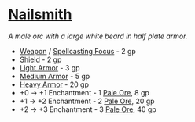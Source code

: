 # [Nailsmith](https://hollowknight.wiki/w/Nailsmith)

*A male orc with a large white beard in half plate armor.*

* [Weapon](https://5e.tools/tables.html#weapons_xphb) / [Spellcasting Focus](https://5e.tools/items.html#arcane%20focus_xphb) - 2 gp
* [Shield](https://5e.tools/tables.html#armor_xphb) - 2 gp
* [Light Armor](https://5e.tools/tables.html#armor_xphb) - 3 gp
* [Medium Armor](https://5e.tools/tables.html#armor_xphb) - 5 gp
* [Heavy Armor](https://5e.tools/tables.html#armor_xphb) - 20 gp
* +0 &rarr; +1 Enchantment - 1 [Pale Ore](/items/pale_ore.md), 8 gp
* +1 &rarr; +2 Enchantment - 2 [Pale Ore](/items/pale_ore.md), 20 gp
* +2 &rarr; +3 Enchantment - 3 [Pale Ore](/items/pale_ore.md), 40 gp

